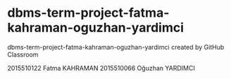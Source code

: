 # dbms-term-project-fatma-kahraman-oguzhan-yardimci
dbms-term-project-fatma-kahraman-oguzhan-yardimci created by GitHub Classroom

2015510122 Fatma KAHRAMAN
2015510066 Oğuzhan YARDIMCI
